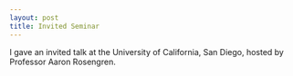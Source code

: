 ```yaml
---
layout: post
title: Invited Seminar 
---
```


I gave an invited talk at the University of California, San Diego, hosted by Professor Aaron Rosengren.